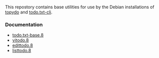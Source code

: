
This repostory contains base utilities for use by the Debian installations of
[topydo](https://github.com/davesteele/topydo) and
[todo.txt-cli](https://github.com/davesteele/todo.txt-cli).

### Documentation

  * [todo.txt-base.8](https://github.com/davesteele/todo.txt-base/blob/main/debian/todo.txt-base.8.md)
  * [vitodo.8](https://github.com/davesteele/todo.txt-base/blob/main/debian/vitodo.8.md)
  * [edittodo.8](https://github.com/davesteele/todo.txt-base/blob/main/debian/edittodo.8.md)
  * [listtodo.8](https://github.com/davesteele/todo.txt-base/blob/main/debian/listtodo.8.md)

